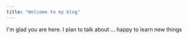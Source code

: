 ```yaml
---
title: "Welcome to my blog"
---
```


I'm glad you are here. I plan to talk about ...
happy to learn new things
